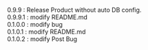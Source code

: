 0.9.9 : Release Product without auto DB config. <br>
0.9.9.1 : modify README.md <br>
0.1.0.0 : modify bug <br>
0.1.0.1 : modify README.md <br>
0.1.0.2 : modify Post Bug <br>
